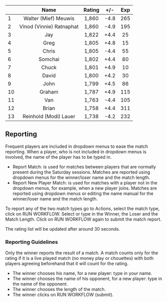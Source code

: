 | |Name|Rating|+/-|Exp|
|-|:--:|:----:|:-:|:-:|
|1|Walter (Mief) Meuwis|1,860|-4.8|265|
|2|Vinod (Vinnie) Ratnaphat|1,860|-4.9|195|
|3|Jay|1,822|+4.4|25|
|4|Greg|1,805|+4.8|15|
|5|Chris|1,805|-4.4|55|
|6|Somchai|1,802|+4.4|80|
|7|Chuck|1,801|+4.9|10|
|8|David|1,800|+4.2|30|
|9|John|1,799|+4.5|86|
|10|Graham|1,787|+4.9|115|
|11|Van|1,763|-4.4|105|
|12|Brian|1,758|+4.4|311|
|13|Reinhold (Modi) Lauer|1,738|-4.2|232|

 

## Reporting

Frequent players are included in dropdown menus to ease the match reporting.
When a player, who is not included in dropdown menus is involved, the name of the player has to be typed in.

- Report Match:  is used for matches between players that are normally present during the Saturday sessions.
Matches are reported using dropdown menus for the winner/loser name and the match length.
- Report New Player Match:  is used for matches with a player not in the dropdown menus, for example, when a new player joins.
Matches are reported using dropdown menus or editing the name manual for the winner/loser name and the match length.

To report any of the two match types go to Actions, select the match type, click on RUN WORKFLOW.
Select or type in the Winner, the Loser and the Match Length.
Click on RUN WORKFLOW again to submit the match report.

The rating list will be updated after around 30 seconds.

### Reporting Guidelines

Only the winner reports the result of a match.
A match counts only for the rating if it is a live played match (no money play or chouettes)
with both players agreeing beforehand that it will count for the rating.

- The winner chooses his name, for a new player: type in your name.
- The winner chooses the name of his opponent, for a new player: type in the name of the opponent.
- The winner chooses the length of the match.
- The winner clicks on RUN WORKFLOW (submit).
